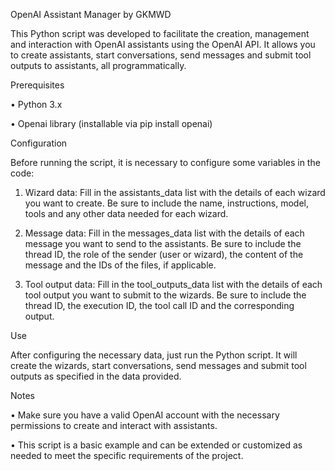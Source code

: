 OpenAI Assistant Manager by GKMWD

This Python script was developed to facilitate the creation, management and interaction with OpenAI assistants using the OpenAI API. It allows you to create assistants, start conversations, send messages and submit tool outputs to assistants, all programmatically.

Prerequisites

•	 Python 3.x

•	 Openai library (installable via pip install openai)

Configuration

Before running the script, it is necessary to configure some variables in the code:

1.	 Wizard data: Fill in the assistants_data list with the details of each wizard you want to create. Be sure to include the name, instructions, model, tools and any other data needed for each wizard.

2.	 Message data: Fill in the messages_data list with the details of each message you want to send to the assistants. Be sure to include the thread ID, the role of the sender (user or wizard), the content of the message and the IDs of the files, if applicable.

3.	 Tool output data: Fill in the tool_outputs_data list with the details of each tool output you want to submit to the wizards. Be sure to include the thread ID, the execution ID, the tool call ID and the corresponding output.

Use

After configuring the necessary data, just run the Python script. It will create the wizards, start conversations, send messages and submit tool outputs as specified in the data provided.

Notes

•	 Make sure you have a valid OpenAI account with the necessary permissions to create and interact with assistants.

•	 This script is a basic example and can be extended or customized as needed to meet the specific requirements of the project.